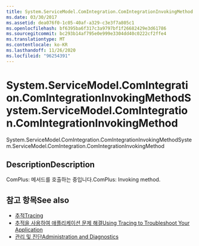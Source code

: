 ```yaml
---
title: System.ServiceModel.ComIntegration.ComIntegrationInvokingMethod
ms.date: 03/30/2017
ms.assetid: dea076f0-1c05-40af-a329-c3e3f7a805c1
ms.openlocfilehash: bf6395ba6f317c3a9797bf1f26682429e3d61786
ms.sourcegitcommit: bc293b14af795e0e999e3304dd40c0222cf2ffe4
ms.translationtype: MT
ms.contentlocale: ko-KR
ms.lasthandoff: 11/26/2020
ms.locfileid: "96254391"
---
```

# <a name="systemservicemodelcomintegrationcomintegrationinvokingmethod"></a><span data-ttu-id="e9e9b-102">System.ServiceModel.ComIntegration.ComIntegrationInvokingMethod</span><span class="sxs-lookup"><span data-stu-id="e9e9b-102">System.ServiceModel.ComIntegration.ComIntegrationInvokingMethod</span></span>

<span data-ttu-id="e9e9b-103">System.ServiceModel.ComIntegration.ComIntegrationInvokingMethod</span><span class="sxs-lookup"><span data-stu-id="e9e9b-103">System.ServiceModel.ComIntegration.ComIntegrationInvokingMethod</span></span>  
  
## <a name="description"></a><span data-ttu-id="e9e9b-104">Description</span><span class="sxs-lookup"><span data-stu-id="e9e9b-104">Description</span></span>  

 <span data-ttu-id="e9e9b-105">ComPlus: 메서드를 호출하는 중입니다.</span><span class="sxs-lookup"><span data-stu-id="e9e9b-105">ComPlus: Invoking method.</span></span>  
  
## <a name="see-also"></a><span data-ttu-id="e9e9b-106">참고 항목</span><span class="sxs-lookup"><span data-stu-id="e9e9b-106">See also</span></span>

- [<span data-ttu-id="e9e9b-107">추적</span><span class="sxs-lookup"><span data-stu-id="e9e9b-107">Tracing</span></span>](index.md)
- [<span data-ttu-id="e9e9b-108">추적을 사용하여 애플리케이션 문제 해결</span><span class="sxs-lookup"><span data-stu-id="e9e9b-108">Using Tracing to Troubleshoot Your Application</span></span>](using-tracing-to-troubleshoot-your-application.md)
- [<span data-ttu-id="e9e9b-109">관리 및 진단</span><span class="sxs-lookup"><span data-stu-id="e9e9b-109">Administration and Diagnostics</span></span>](../index.md)
